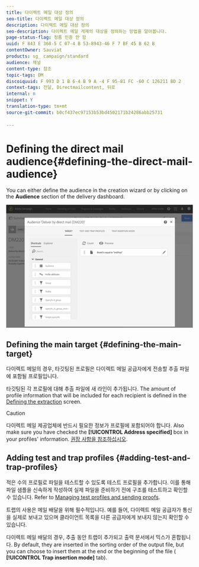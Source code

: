 ```yaml
---
title: 다이렉트 메일 대상 정의
seo-title: 다이렉트 메일 대상 정의
description: 다이렉트 메일 대상 정의
seo-description: 다이렉트 메일 게재의 대상을 정의하는 방법을 알아봅니다.
page-status-flag: 정품 인증 안 함
uuid: F 843 E 368-5 C 07-4 B 53-8943-46 F 7 BF 45 B 62 B
contentOwner: Sauviat
products: sg_ campaign/standard
audience: 채널
content-type: 참조
topic-tags: DM
discoiquuid: F 993 D 1 B 6-4 B 9 A -4 F 95-81 FC -60 C 126211 BD 2
context-tags: 전달, Directmailcontent, 뒤로
internal: n
snippet: Y
translation-type: tm+mt
source-git-commit: b0cf437ec97153b53bd4502171b24286abb25731

---
```



# Defining the direct mail audience{#defining-the-direct-mail-audience}

You can either define the audience in the creation wizard or by clicking on the **Audience** section of the delivery dashboard.

![](assets/direct_mail_15.png)

## Defining the main target {#defining-the-main-target}

다이렉트 메일의 경우, 타깃팅된 프로필은 다이렉트 메일 공급자에게 전송할 추출 파일에 포함될 프로필입니다.

타깃팅된 각 프로필에 대해 추출 파일에 새 라인이 추가됩니다. The amount of profile information that will be included for each recipient is defined in the [Defining the extraction](../../channels/using/defining-the-direct-mail-content.md#defining-the-extraction) screen.

>[!CAUTION]
>
>다이렉트 메일 제공업체에 반드시 필요한 정보가 프로필에 포함되어야 합니다. Also make sure you have checked the **[!UICONTROL Address specified]** box in your profiles' information. [권장 사항을 참조하십시오](../../channels/using/about-direct-mail.md#recommendations).

## Adding test and trap profiles {#adding-test-and-trap-profiles}

적은 수의 프로필로 파일을 테스트할 수 있도록 테스트 프로필을 추가합니다. 이를 통해 파일 샘플을 신속하게 작성하여 실제 파일을 준비하기 전에 구조를 테스트하고 확인할 수 있습니다. Refer to [Managing test profiles and sending proofs](../../sending/using/managing-test-profiles-and-sending-proofs.md).

트랩의 사용은 메일 배달을 위해 필수적입니다. 예를 들어, 다이렉트 메일 공급자가 통신을 실제로 보내고 있으며 클라이언트 목록을 다른 공급자에게 보내지 않는지 확인할 수 있습니다.

다이렉트 메일 배달의 경우, 추출 동안 트랩이 추가되고 출력 문서에서 믹스가 혼합됩니다. By default, they are inserted in the sorting order of the output file, but you can choose to insert them at the end or the beginning of the file ( **[!UICONTROL Trap insertion mode]** tab).
